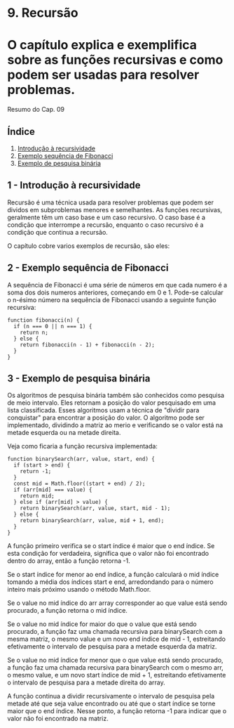 # 9. Recursão

# O capítulo explica e exemplifica sobre as funções recursivas e como podem ser usadas para resolver problemas.

Resumo do Cap. 09


## <a name="indice">Índice</a>

1. [Introdução à recursividade](#parte1)     
2. [Exemplo sequência de Fibonacci](#parte2)     
3. [Exemplo de pesquisa binária](#parte3)

## <a name="parte1">1 - Introdução à recursividade </a>

Recursão é uma técnica usada para resolver problemas que podem ser dividos em subproblemas menores e semelhantes. As funções recursivas, geralmente têm um caso base e um caso recursivo. O caso base é a condição que interrompe a recursão, enquanto o caso recursivo é a condição que continua a recursão.

O capítulo cobre varios exemplos de recursão, são eles:

## <a name="parte2">2 - Exemplo sequência de Fibonacci </a>

A sequência de Fibonacci é uma série de números em que cada numero é a soma dos dois numeros anteriores, começando em 0 e 1.
Pode-se calcular o n-ésimo número na sequência de Fibonacci usando a seguinte função recursiva:

```
function fibonacci(n) {
  if (n === 0 || n === 1) {
    return n;
  } else {
    return fibonacci(n - 1) + fibonacci(n - 2);
  }
}

```

## <a name="parte3">3 - Exemplo de pesquisa binária </a>
Os algoritmos de pesquisa binária também são conhecidos como pesquisa de meio intervalo. Eles retornam a posição do valor pesquisado em uma lista classificada. Esses algoritmos usam a técnica de "dividir para conquistar" para encontrar a posição do valor.
O algoritmo pode ser implementado, dividindo a matriz ao merio e verificando se o valor está na metade esquerda ou na metade direita.

Veja como  ficaria a função recursiva implementada:

```
function binarySearch(arr, value, start, end) {
  if (start > end) {
    return -1;
  }
  const mid = Math.floor((start + end) / 2);
  if (arr[mid] === value) {
    return mid;
  } else if (arr[mid] > value) {
    return binarySearch(arr, value, start, mid - 1);
  } else {
    return binarySearch(arr, value, mid + 1, end);
  }
}

```

A função primeiro verifica se o start índice é maior que o end índice. Se esta condição for verdadeira, significa que o valor não foi encontrado dentro do array, então a função retorna -1.

Se o start índice for menor ao end índice, a função calculará o mid índice tomando a média dos índices start e end, arredondando para o número inteiro mais próximo usando o método Math.floor.

Se o value no mid índice do arr array corresponder ao que value está sendo procurado, a função retorna o mid índice.

Se o value no mid índice for maior do que o value que está sendo procurado, a função faz uma chamada recursiva para binarySearch com a mesma matriz, o mesmo value e um novo end índice de mid - 1, estreitando efetivamente o intervalo de pesquisa para a metade esquerda da matriz.

Se o value no mid índice for menor que o que value está sendo procurado, a função faz uma chamada recursiva para binarySearch com o mesmo arr, o mesmo value, e um novo start índice de mid + 1, estreitando efetivamente o intervalo de pesquisa para a metade direita do array.

A função continua a dividir recursivamente o intervalo de pesquisa pela metade até que seja value encontrado ou até que o start índice se torne maior que o end índice. Nesse ponto, a função retorna -1 para indicar que o valor não foi encontrado na matriz.
